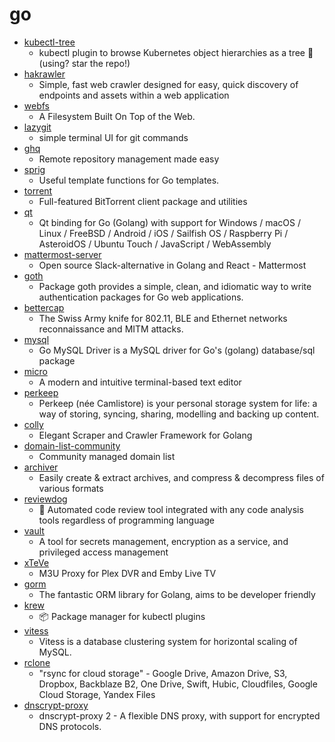 # go
- [kubectl-tree](https://github.com/ahmetb/kubectl-tree)
  - kubectl plugin to browse Kubernetes object hierarchies as a tree 🎄 (using? star the repo!)
- [hakrawler](https://github.com/hakluke/hakrawler)
  - Simple, fast web crawler designed for easy, quick discovery of endpoints and assets within a web application
- [webfs](https://github.com/brendoncarroll/webfs)
  - A Filesystem Built On Top of the Web.
- [lazygit](https://github.com/jesseduffield/lazygit)
  - simple terminal UI for git commands
- [ghq](https://github.com/motemen/ghq)
  - Remote repository management made easy
- [sprig](https://github.com/Masterminds/sprig)
  - Useful template functions for Go templates.
- [torrent](https://github.com/anacrolix/torrent)
  - Full-featured BitTorrent client package and utilities
- [qt](https://github.com/therecipe/qt)
  - Qt binding for Go (Golang) with support for Windows / macOS / Linux / FreeBSD / Android / iOS / Sailfish OS / Raspberry Pi / AsteroidOS / Ubuntu Touch / JavaScript / WebAssembly
- [mattermost-server](https://github.com/mattermost/mattermost-server)
  - Open source Slack-alternative in Golang and React - Mattermost
- [goth](https://github.com/markbates/goth)
  - Package goth provides a simple, clean, and idiomatic way to write authentication packages for Go web applications.
- [bettercap](https://github.com/bettercap/bettercap)
  - The Swiss Army knife for 802.11, BLE and Ethernet networks reconnaissance and MITM attacks.
- [mysql](https://github.com/go-sql-driver/mysql)
  - Go MySQL Driver is a MySQL driver for Go's (golang) database/sql package
- [micro](https://github.com/zyedidia/micro)
  - A modern and intuitive terminal-based text editor
- [perkeep](https://github.com/perkeep/perkeep)
  - Perkeep (née Camlistore) is your personal storage system for life: a way of storing, syncing, sharing, modelling and backing up content.
- [colly](https://github.com/gocolly/colly)
  - Elegant Scraper and Crawler Framework for Golang
- [domain-list-community](https://github.com/v2ray/domain-list-community)
  - Community managed domain list
- [archiver](https://github.com/mholt/archiver)
  - Easily create & extract archives, and compress & decompress files of various formats
- [reviewdog](https://github.com/reviewdog/reviewdog)
  - 🐶 Automated code review tool integrated with any code analysis tools regardless of programming language
- [vault](https://github.com/hashicorp/vault)
  - A tool for secrets management, encryption as a service, and privileged access management
- [xTeVe](https://github.com/xteve-project/xTeVe)
  - M3U Proxy for Plex DVR and Emby Live TV
- [gorm](https://github.com/jinzhu/gorm)
  - The fantastic ORM library for Golang, aims to be developer friendly
- [krew](https://github.com/kubernetes-sigs/krew)
  - 📦 Package manager for kubectl plugins
- [vitess](https://github.com/vitessio/vitess)
  - Vitess is a database clustering system for horizontal scaling of MySQL.
- [rclone](https://github.com/rclone/rclone)
  - "rsync for cloud storage" - Google Drive, Amazon Drive, S3, Dropbox, Backblaze B2, One Drive, Swift, Hubic, Cloudfiles, Google Cloud Storage, Yandex Files
- [dnscrypt-proxy](https://github.com/DNSCrypt/dnscrypt-proxy)
  - dnscrypt-proxy 2 - A flexible DNS proxy, with support for encrypted DNS protocols.
